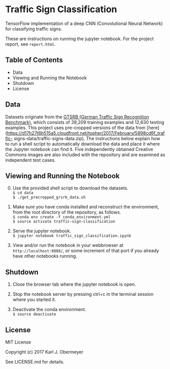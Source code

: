 # Traffic Sign Classification


TensorFlow implementation of a deep CNN (Convolutional Neural Network) for classifying traffic signs.

These are instructions on running the jupyter notebook. For the project report, see `report.html`.



## Table of Contents


* Data
* Viewing and Running the Notebook
* Shutdown
* License



## Data


Datasets originate from the [GTSRB (German Traffic Sign Recognition Benchmark)](http://benchmark.ini.rub.de/?section=gtsrb&subsection=dataset), which consists of 39,209 training examples and 12,630 testing examples. This project uses pre-cropped versions of the data from [here](https://d17h27t6h515a5.cloudfront.net/topher/2017/February/5898cd6f_traffic- signs-data/traffic-signs-data.zip). The instructions below explain how to run a shell script to automatically download the data and place it where the Jupyter notebook can find it. Five independently obtained Creative Commons images are also included with the repository and are examined as independent test cases.



## Viewing and Running the Notebook


0. Use the provided shell script to download the datasets.  
`$ cd data`  
`$ ./get_precropped_grsrb_data.sh`

1. Make sure you have conda installed and reconstruct the environment, from the root directory of the repository, as follows.  
`$ conda env create -f conda_environment.yml`  
`$ source activate traffic-sign-classification`

2. Serve the jupyter notebook.  
`$ jupyter notebook traffic_sign_classification.ipynb`

3. View and/or run the notebook in your webbrowser at `http://localhost:8888/`, or some increment of that port if you already have other notebooks running.



## Shutdown

1. Close the browser tab where the jupyter notebook is open.

2. Stop the notebook server by pressing ctrl+c in the terminal session where you started it.

3. Deactivate the conda environment.  
`$ source deactivate`



## License

MIT License

Copyright (c) 2017 Karl J. Obermeyer

See LICENSE.md for details.